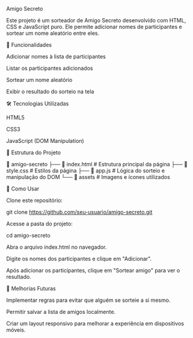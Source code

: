 Amigo Secreto

Este projeto é um sorteador de Amigo Secreto desenvolvido com HTML, CSS e JavaScript puro. Ele permite adicionar nomes de participantes e sortear um nome aleatório entre eles.

🚀 Funcionalidades

Adicionar nomes à lista de participantes

Listar os participantes adicionados

Sortear um nome aleatório

Exibir o resultado do sorteio na tela

🛠️ Tecnologias Utilizadas

HTML5

CSS3

JavaScript (DOM Manipulation)

📂 Estrutura do Projeto

📂 amigo-secreto
├── 📄 index.html  # Estrutura principal da página
├── 📄 style.css   # Estilos da página
├── 📄 app.js      # Lógica do sorteio e manipulação do DOM
└── 📂 assets      # Imagens e ícones utilizados

🎯 Como Usar

Clone este repositório:

git clone https://github.com/seu-usuario/amigo-secreto.git

Acesse a pasta do projeto:

cd amigo-secreto

Abra o arquivo index.html no navegador.

Digite os nomes dos participantes e clique em "Adicionar".

Após adicionar os participantes, clique em "Sortear amigo" para ver o resultado.

📌 Melhorias Futuras

Implementar regras para evitar que alguém se sorteie a si mesmo.

Permitir salvar a lista de amigos localmente.

Criar um layout responsivo para melhorar a experiência em dispositivos móveis.

